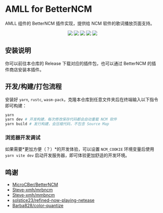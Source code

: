 # AMLL for BetterNCM

AMLL 组件的 BetterNCM 插件实现，提供给 NCM 软件的歌词播放页面支持。

<div align=center>

![](https://github.com/Steve-xmh/applemusic-like-lyrics/assets/39523898/b9dc5226-e08c-475c-a90d-1d1dbb3e0d70)
![](https://github.com/Steve-xmh/applemusic-like-lyrics/assets/39523898/b26631f6-5925-4de9-ba9c-fc4d41bc14da)
![](https://github.com/Steve-xmh/applemusic-like-lyrics/assets/39523898/6a36d069-559e-4bce-8904-31a8f8648a0f)
![](https://github.com/Steve-xmh/applemusic-like-lyrics/assets/39523898/8049da87-c6ef-4140-b324-e0f78a9c5ba4)
![](https://github.com/Steve-xmh/applemusic-like-lyrics/assets/39523898/e9cebc5b-9778-4914-9460-ebdcfa7f1e68)

</div>

## 安装说明

你可以前往本仓库的 Release 下载对应的插件包，也可以通过 BetterNCM 的插件商店安装本插件。

## 开发/构建/打包流程

安装好 `yarn`, `rustc`, `wasm-pack`，克隆本仓库到任意文件夹后在终端输入以下指令即可构建：

```bash
yarn
yarn dev # 开发构建，每次修改保存代码都会自动重载 NCM 软件
yarn build # 发行构建，会压缩代码，不包含 Source Map
```

### 浏览器开发调试

如果需要*更加方便（？）*的开发体验，可以设置 `NCM_COOKIE` 环境变量后使用 `yarn vite dev` 启动开发服务器，即可体验更加舒适的开发环境。

## 鸣谢

- [MicroCBer/BetterNCM](https://github.com/MicroCBer/BetterNCM)
- [Steve-xmh/mrbncm](https://github.com/Steve-xmh/mrbncm)
- [Steve-xmh/mmbncm](https://github.com/Steve-xmh/mmbncm)
- [solstice23/refined-now-playing-netease](https://github.com/solstice23/refined-now-playing-netease)
- [Barba828/color-quantize](https://github.com/Barba828/color-quantize)
